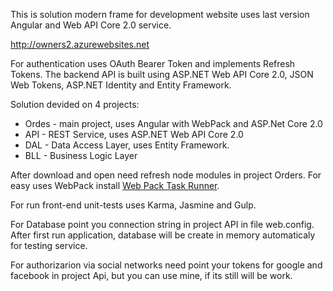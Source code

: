 This is solution modern frame for development website uses last version Angular and Web API Core 2.0 service.

<a href="http://owners2.azurewebsites.net">http://owners2.azurewebsites.net</a>

For authentication uses OAuth Bearer Token and implements Refresh Tokens. 
The backend API is built using ASP.NET Web API Core 2.0, JSON Web Tokens, ASP.NET Identity and Entity Framework.

Solution devided on 4 projects:

- Ordes - main project, uses Angular with WebPack and ASP.Net Core 2.0
- API - REST Service, uses ASP.NET Web API Core 2.0
- DAL - Data Access Layer, uses Entity Framework.
- BLL - Business Logic Layer

After download and open need refresh node modules in project Orders. For easy uses WebPack install <a href="https://marketplace.visualstudio.com/items?itemName=MadsKristensen.WebPackTaskRunner">Web Pack Task Runner</a>. 

For run front-end unit-tests uses Karma, Jasmine and Gulp.

For Database point you connection string in project API in file web.config. After first run application, database will be create in memory automaticaly for testing service.

For authorizarion via social networks need point your tokens for google and facebook in project Api, but you can use mine, if its still will be work.
